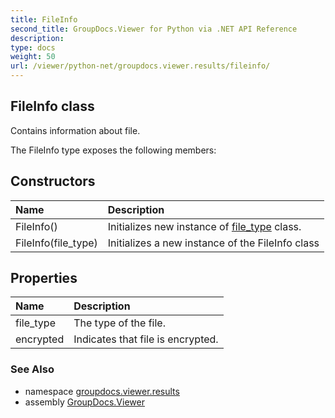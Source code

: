 ```yaml
---
title: FileInfo
second_title: GroupDocs.Viewer for Python via .NET API Reference
description: 
type: docs
weight: 50
url: /viewer/python-net/groupdocs.viewer.results/fileinfo/
---
```


## FileInfo class

Contains information about file.

The FileInfo type exposes the following members:
## Constructors
| Name | Description |
| :- | :- |
|FileInfo()|Initializes new instance of [file_type](/viewer/python-net/groupdocs.viewer.results/fileinfo/) class.|
|FileInfo(file_type)|Initializes a new instance of the FileInfo class|
## Properties
| Name | Description |
| :- | :- |
|file_type|The type of the file.|
|encrypted|Indicates that file is encrypted.|

### See Also

* namespace [groupdocs.viewer.results](/viewer/python-net/groupdocs.viewer.results/)
* assembly [GroupDocs.Viewer](/viewer/python-net/)

